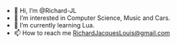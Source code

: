 - 👋 Hi, I’m @Richard-JL
- 👀 I’m interested in Computer Science, Music and Cars.
- 🌱 I’m currently learning Lua.
- 📫 How to reach me RichardJacquesLouis@gmail.com
